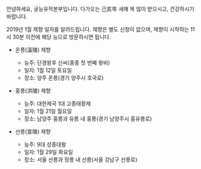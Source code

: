 안녕하세요, 궁능유적본부입니다. 다가오는 己亥年 새해 복 많이 받으시고, 건강하시기 바랍니다.

2019년 1월 제향 일자를 알려드립니다. 제향은 별도 신청이 없으며, 제향이 시작하는 11시 30분 이전에 해당 능으로 방문하시면 됩니다.

- 온릉(溫陵) 제향
  - 능주: 단경왕후 신씨(중종 첫 번째 왕비)
  - 일자: 1월 12일 토요일
  - 장소: 양주 온릉(경기 양주시 호국로)

- 홍릉(洪陵) 제향
  - 능주: 대한제국 1대 고종태황제
  - 일자: 1월 21일 월요일
  - 장소: 남양주 홍릉과 유릉 내 홍릉(경기 남양주시 홍유릉로)

- 선릉(宣陵) 제향
  - 능주: 9대 성종대왕
  - 일자: 1월 29일 화요일
  - 장소: 서울 선릉과 정릉 내 선릉(서울 강남구 선릉로)